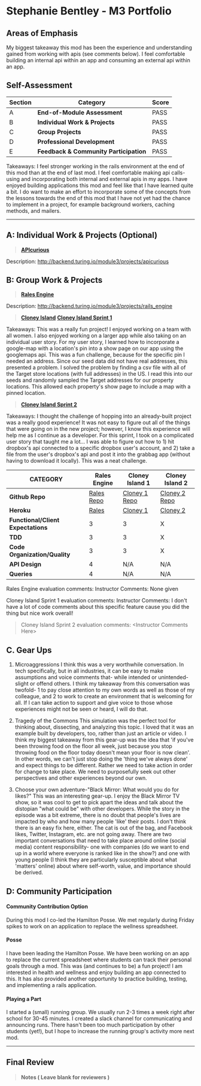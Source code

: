 # Stephanie Bentley - M3 Portfolio

## Areas of Emphasis
My biggest takeaway this mod has been the experience and understanding gained from working with apis (see comments below).  I feel comfortable building an internal api within an app and consuming an external api within an app.

## Self-Assessment

| Section | Category | Score |
| --- | ----- | --- |
| A | **End-of-Module Assessment** | PASS |
| B | **Individual Work & Projects** | PASS |
| C | **Group Projects** | PASS |
| D | **Professional Development** | PASS |
| E | **Feedback & Community Participation** | PASS |

Takeaways:
I feel stronger working in the rails environment at the end of this mod than at the end of last mod.  I feel comfortable making api calls- using and incorporating both internal and external apis in my apps.  I have enjoyed building applications this mod and feel like that I have learned quite a bit.  I do want to make an effort to incorporate some of the concepts from the lessons towards the end of this mod that I have not yet had the chance to implement in a project, for example background workers, caching methods, and mailers.

-----------------------

## A: Individual Work & Projects (Optional)

> **[APIcurious](https://github.com/slague/apicurious)**

Description: http://backend.turing.io/module3/projects/apicurious

## B: Group Work & Projects

> **[Rales Engine](https://github.com/slague/rails_engine)**

Description: http://backend.turing.io/module3/projects/rails_engine

> **[Cloney Island](http://backend.turing.io/module3/projects/cloney_island/cloney_island)**
> **[Cloney Island Sprint 1](https://github.com/slague/fair_bnb)**

Takeaways:
This was a really fun project! I enjoyed working on a team with all women. I also enjoyed working on a larger app while also taking on an individual user story. For my user story, I learned how to incorporate a google-map with a location's pin into a show page on our app using the googlemaps api.  This was a fun challenge, because for the specific pin I needed an address.  Since our seed data did not have real addresses, this presented a problem.  I solved the problem by finding a csv file with all of the Target store locations (with full addresses) in the US. I read this into our seeds and randomly sampled the Target addresses for our property locations.  This allowed each property's show page to include a map with a pinned location.  

> **[Cloney Island Sprint 2](https://https://github.com/stovermc/grab_bag)**

Takeaways:
I thought the challenge of hopping into an already-built project was a really good experience! It was not easy to figure out all of the things that were going on in the new project; however, I know this experience will help me as I continue as a developer.  For this sprint, I took on a complicated user story that taught me a lot... I was able to figure out how to 1) hit dropbox's api connected to a specific dropbox user's account, and 2) take a file from the user's dropbox's api and post it into the grabbag app (without having to download it locally). This was a neat challenge.

| CATEGORY | Rales Engine | Cloney Island 1 | Cloney Island 2 |
| --- | --- | --- | --- |
| **Github Repo** | [Rales Repo](https://https://github.com/slague/rails_engine) | [Cloney 1 Repo](https://https://github.com/slague/fair_bnb) | [Cloney 2 Repo](https://) |
| **Heroku** | [Rales]() | [Cloney 1](https://fair-bnb.herokuapp.com/) | [Cloney 2](https://https://grabbag.herokuapp.com/) |
| **Functional/Client Expectations** | 3 | 3 | X |
| **TDD** | 3 | 3 | X |
| **Code Organization/Quality** | 3 | 3 | X |
| **API Design** | 4 | N/A | N/A |
| **Queries** | 4 | N/A | N/A |

Rales Engine evaluation comments:
Instructor Comments: None given

Cloney Island Sprint 1 evaluation comments:
Instructor Comments:  I don't have a lot of code comments about this specific feature cause you did the thing but nice work overall!

> Cloney Island Sprint 2 evaluation comments:
\<Instructor Comments Here>

## C. **Gear Ups**

1. Microaggressions
I think this was a very worthwhile conversation. In tech specifically, but in all industries, it can be easy to make assumptions and voice comments that- while intended or unintended- slight or offend others.  I think my takeaway from this conversation was twofold- 1 to pay close attention to my own words as well as those of my colleague, and  2 to work to create an environment that is welcoming for all.  If I can take action to support and give voice to those whose experiences might not be seen or heard, I will do that.  

2. Tragedy of the Commons
This simulation was the perfect tool for thinking about, dissecting, and analyzing this topic.  I loved that it was an example built by developers, too, rather than just an article or video.  I think my biggest takeaway from this gear-up was the idea that 'if you've been throwing food on the floor all week, just because you stop throwing food on the floor today doesn't mean your floor is now clean'.  In other words, we can't just stop doing the 'thing we've always done' and expect things to be different. Rather we need to take action in order for change to take place. We need to purposefully seek out other perspectives and other experiences beyond our own.

3. Choose your own adventure-"Black Mirror: What would you do for likes?"
This was an interesting gear-up.  I enjoy the Black Mirror TV show, so it was cool to get to pick apart the ideas and talk about the distopian "what could be" with other developers. While the story in the episode was a bit extreme, there is no doubt that people's lives are impacted by who and how many people 'like' their posts.  I don't think there is an easy fix here, either.  The cat is out of the bag, and Facebook likes, Twitter, Instagram, etc. are not going away.  There are two important conversations that need to take place around online (social media) content responsibility- one with companies (do we want to end up in a world where everyone is ranked like in the show?) and one with young people (I think they are particularly susceptible about what 'matters' online) about where self-worth, value, and importance should be derived.


## D: Community Participation

#### **Community Contribution Option**

During this mod I co-led the Hamilton Posse.  We met regularly during Friday spikes to work on an application to replace the wellness spreadsheet.

#### **Posse**
  I have been leading the Hamilton Posse. We have been working on an app to replace the current spreadsheet where students can track their personal goals through a mod.  This was (and continues to be) a fun project! I am interested in health and wellness and enjoy building an app connected to this.  It has also provided another opportunity to practice building, testing, and implementing a rails application.

#### **Playing a Part**

I started a (small) running group. We usually run 2-3 times a week right after school for 30-45 minutes.  I created a slack channel for communicating and announcing runs.  There hasn't been too much participation by other students (yet!), but I hope to increase the running group's activity more next mod.

------------------

## Final Review

> #### Notes ( Leave blank for reviewers )
